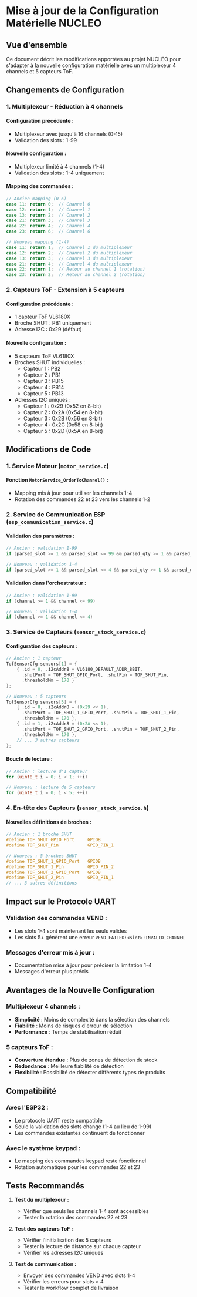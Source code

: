 # Mise à jour de la Configuration Matérielle NUCLEO

## Vue d'ensemble

Ce document décrit les modifications apportées au projet NUCLEO pour s'adapter à la nouvelle configuration matérielle avec un multiplexeur 4 channels et 5 capteurs ToF.

## Changements de Configuration

### 1. **Multiplexeur - Réduction à 4 channels**

#### **Configuration précédente :**
- Multiplexeur avec jusqu'à 16 channels (0-15)
- Validation des slots : 1-99

#### **Nouvelle configuration :**
- Multiplexeur limité à 4 channels (1-4)
- Validation des slots : 1-4 uniquement

#### **Mapping des commandes :**
```c
// Ancien mapping (0-6)
case 11: return 0;  // Channel 0
case 12: return 1;  // Channel 1
case 13: return 2;  // Channel 2
case 21: return 3;  // Channel 3
case 22: return 4;  // Channel 4
case 23: return 6;  // Channel 6

// Nouveau mapping (1-4)
case 11: return 1;  // Channel 1 du multiplexeur
case 12: return 2;  // Channel 2 du multiplexeur
case 13: return 3;  // Channel 3 du multiplexeur
case 21: return 4;  // Channel 4 du multiplexeur
case 22: return 1;  // Retour au channel 1 (rotation)
case 23: return 2;  // Retour au channel 2 (rotation)
```

### 2. **Capteurs ToF - Extension à 5 capteurs**

#### **Configuration précédente :**
- 1 capteur ToF VL6180X
- Broche SHUT : PB1 uniquement
- Adresse I2C : 0x29 (défaut)

#### **Nouvelle configuration :**
- 5 capteurs ToF VL6180X
- Broches SHUT individuelles :
  - Capteur 1 : PB2
  - Capteur 2 : PB1
  - Capteur 3 : PB15
  - Capteur 4 : PB14
  - Capteur 5 : PB13
- Adresses I2C uniques :
  - Capteur 1 : 0x29 (0x52 en 8-bit)
  - Capteur 2 : 0x2A (0x54 en 8-bit)
  - Capteur 3 : 0x2B (0x56 en 8-bit)
  - Capteur 4 : 0x2C (0x58 en 8-bit)
  - Capteur 5 : 0x2D (0x5A en 8-bit)

## Modifications de Code

### 1. **Service Moteur (`motor_service.c`)**

#### **Fonction `MotorService_OrderToChannel()` :**
- Mapping mis à jour pour utiliser les channels 1-4
- Rotation des commandes 22 et 23 vers les channels 1-2

### 2. **Service de Communication ESP (`esp_communication_service.c`)**

#### **Validation des paramètres :**
```c
// Ancien : validation 1-99
if (parsed_slot >= 1 && parsed_slot <= 99 && parsed_qty >= 1 && parsed_qty <= 10)

// Nouveau : validation 1-4
if (parsed_slot >= 1 && parsed_slot <= 4 && parsed_qty >= 1 && parsed_qty <= 10)
```

#### **Validation dans l'orchestrateur :**
```c
// Ancien : validation 1-99
if (channel >= 1 && channel <= 99)

// Nouveau : validation 1-4
if (channel >= 1 && channel <= 4)
```

### 3. **Service de Capteurs (`sensor_stock_service.c`)**

#### **Configuration des capteurs :**
```c
// Ancien : 1 capteur
TofSensorCfg sensors[1] = {
    { .id = 0, .i2cAddr8 = VL6180_DEFAULT_ADDR_8BIT, 
      .shutPort = TOF_SHUT_GPIO_Port, .shutPin = TOF_SHUT_Pin, 
      .thresholdMm = 170 }
};

// Nouveau : 5 capteurs
TofSensorCfg sensors[5] = {
    { .id = 0, .i2cAddr8 = (0x29 << 1), 
      .shutPort = TOF_SHUT_1_GPIO_Port, .shutPin = TOF_SHUT_1_Pin, 
      .thresholdMm = 170 },
    { .id = 1, .i2cAddr8 = (0x2A << 1), 
      .shutPort = TOF_SHUT_2_GPIO_Port, .shutPin = TOF_SHUT_2_Pin, 
      .thresholdMm = 170 },
    // ... 3 autres capteurs
};
```

#### **Boucle de lecture :**
```c
// Ancien : lecture d'1 capteur
for (uint8_t i = 0; i < 1; ++i)

// Nouveau : lecture de 5 capteurs
for (uint8_t i = 0; i < 5; ++i)
```

### 4. **En-tête des Capteurs (`sensor_stock_service.h`)**

#### **Nouvelles définitions de broches :**
```c
// Ancien : 1 broche SHUT
#define TOF_SHUT_GPIO_Port     GPIOB
#define TOF_SHUT_Pin           GPIO_PIN_1

// Nouveau : 5 broches SHUT
#define TOF_SHUT_1_GPIO_Port   GPIOB
#define TOF_SHUT_1_Pin         GPIO_PIN_2
#define TOF_SHUT_2_GPIO_Port   GPIOB
#define TOF_SHUT_2_Pin         GPIO_PIN_1
// ... 3 autres définitions
```

## Impact sur le Protocole UART

### **Validation des commandes VEND :**
- Les slots 1-4 sont maintenant les seuls valides
- Les slots 5+ génèrent une erreur `VEND_FAILED:<slot>:INVALID_CHANNEL`

### **Messages d'erreur mis à jour :**
- Documentation mise à jour pour préciser la limitation 1-4
- Messages d'erreur plus précis

## Avantages de la Nouvelle Configuration

### **Multiplexeur 4 channels :**
- **Simplicité** : Moins de complexité dans la sélection des channels
- **Fiabilité** : Moins de risques d'erreur de sélection
- **Performance** : Temps de stabilisation réduit

### **5 capteurs ToF :**
- **Couverture étendue** : Plus de zones de détection de stock
- **Redondance** : Meilleure fiabilité de détection
- **Flexibilité** : Possibilité de détecter différents types de produits

## Compatibilité

### **Avec l'ESP32 :**
- Le protocole UART reste compatible
- Seule la validation des slots change (1-4 au lieu de 1-99)
- Les commandes existantes continuent de fonctionner

### **Avec le système keypad :**
- Le mapping des commandes keypad reste fonctionnel
- Rotation automatique pour les commandes 22 et 23

## Tests Recommandés

1. **Test du multiplexeur :**
   - Vérifier que seuls les channels 1-4 sont accessibles
   - Tester la rotation des commandes 22 et 23

2. **Test des capteurs ToF :**
   - Vérifier l'initialisation des 5 capteurs
   - Tester la lecture de distance sur chaque capteur
   - Vérifier les adresses I2C uniques

3. **Test de communication :**
   - Envoyer des commandes VEND avec slots 1-4
   - Vérifier les erreurs pour slots > 4
   - Tester le workflow complet de livraison
